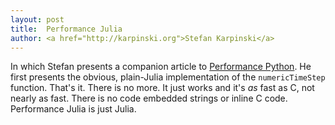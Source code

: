 ```yaml
---
layout: post
title:  Performance Julia
author: <a href="http://karpinski.org">Stefan Karpinski</a>
---
```


In which Stefan presents a companion article to [Performance Python](http://www.scipy.org/PerformancePython).
He first presents the obvious, plain-Julia implementation of the `numericTimeStep` function.
That's it.
There is no more.
It just works and it's *as* fast as C, not nearly as fast.
There is no code embedded strings or inline C code.
Performance Julia is just Julia.
